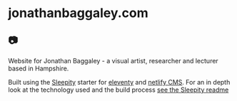 # jonathanbaggaley.com

## 📷

Website for Jonathan Baggaley - a visual artist, researcher and lecturer based in Hampshire.

Built using the [Sleepity] starter for [eleventy] and [netlify CMS]. For an in depth look at the technology used and the build process [see the Sleepity readme](https://github.com/sleepingkiwi/sleepingkiwi-eleventy#readme)

[eleventy]: https://www.11ty.io/
[netlify CMS]: https://github.com/netlify/netlify-cms
[Sleepity]: https://github.com/sleepingkiwi/sleepingkiwi-eleventy
